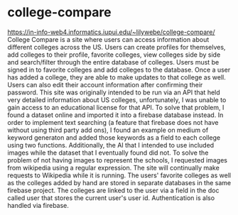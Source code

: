 # college-compare
 https://in-info-web4.informatics.iupui.edu/~lilywebe/college-compare/
College Compare is a site where users can access information about different colleges across the US. Users can create profiles for themselves, add colleges to their profile, favorite colleges, view colleges side by side and search/filter through the entire database of colleges. Users must be signed in to favorite colleges and add colleges to the database. Once a user has added a college, they are able to make updates to that college as well. Users can also edit their account information after confirming their password. This site was originally intended to be run via an API that held very detailed information about US colleges, unfortunately, I was unable to gain access to an educational license for that API. To solve that problem, I found a dataset online and imported it into a firebase database instead. In order to implement text searching (a feature that firebase does not have without using third party add ons), I found an example on medium of keyword generaton and added those keywords as a field to each college using two functions. Additionally, the AI that I intended to use included images while the dataset that I eventually found did not. To solve the problem of not having images to represent the schools, I requested images from wikipedia using a regular expression. The site will continually make requests to Wikipedia while it is running. The users' favorite colleges as well as the colleges added by hand are stored in separate databases in the same firebase project. The colleges are linked to the user via a field in the doc called user that stores the current user's user id. Authentication is also handled via firebase.
